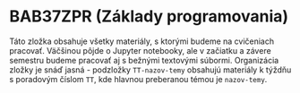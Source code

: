 # BAB37ZPR (Základy programovania)

Táto zložka obsahuje všetky materiály, s ktorými budeme na cvičeniach pracovať. Väčšinou pôjde o Jupyter notebooky, ale v začiatku a závere semestru budeme pracovať aj s bežnými textovými súbormi. Organizácia zložky je snáď jasná - podzložky `TT-nazov-temy` obsahujú materiály k týždňu s poradovým číslom `TT`, kde hlavnou preberanou témou je `nazov-temy`. 
